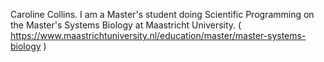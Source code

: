 Caroline Collins.
I am a Master's student doing Scientific Programming on the Master's Systems Biology at Maastricht University.
( https://www.maastrichtuniversity.nl/education/master/master-systems-biology )


